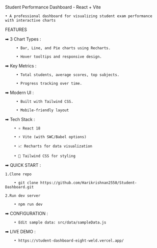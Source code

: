 Student Performance Dashboard - React + Vite

    • A professional dashboard for visualizing student exam performance with interactive charts

FEATURES

➡ 3 Chart Types : 

         • Bar, Line, and Pie charts using Recharts.

         • Hover tooltips and responsive design.

➡ Key Metrics : 

         • Total students, average scores, top subjects.

         • Progress tracking over time.

➡ Modern UI : 

         • Built with Tailwind CSS.

         • Mobile-friendly layout


 ➡ Tech Stack : 

        • ⚛️ React 18

        • ⚡ Vite (with SWC/Babel options)

        • 📈 Recharts for data visualization

        • 🎨 Tailwind CSS for styling


➡ QUICK START : 

    1.Clone repo

        • git clone https://github.com/Harikrishnan2550/Student-Dashboard.git

    2.Run dev server

        • npm run dev  


➡ CONFIGURATION :     

        • Edit sample data: src/data/sampleData.js


➡ LIVE DEMO :

        • https://student-dashboard-eight-weld.vercel.app/